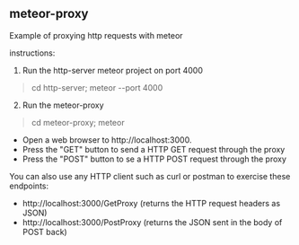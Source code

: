 meteor-proxy
------------

Example of proxying http requests with meteor

instructions:

1) Run the http-server meteor project on port 4000

> cd http-server; meteor --port 4000

2) Run the meteor-proxy

> cd meteor-proxy; meteor

* Open a web browser to http://localhost:3000.
* Press the "GET" button to send a HTTP GET request through the proxy
* Press the "POST" button to se a HTTP POST request through the proxy

You can also use any HTTP client such as curl or postman to exercise these endpoints:

* http://localhost:3000/GetProxy    (returns the HTTP request headers as JSON)
* http://localhost:3000/PostProxy   (returns the JSON sent in the body of POST back)

